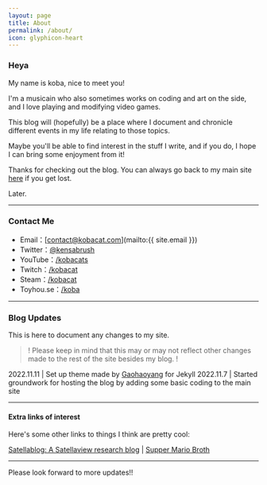 ```yaml
---
layout: page
title: About
permalink: /about/
icon: glyphicon-heart
---
```


### **Heya**

My name is koba, nice to meet you!

I'm a musicain who also sometimes works on coding and art on the side, and I love playing and modifying video games.

This blog will (hopefully) be a place where I document and chronicle different events in my life relating to those topics.

Maybe you'll be able to find interest in the stuff I write, and if you do, I hope I can bring some enjoyment from it!

Thanks for checking out the blog. You can always go back to my main site [here](https://kobacat.com/) if you get lost.

Later.   

---

### **Contact Me**

* Email：[contact@kobacat.com](mailto:{{ site.email }})
* Twitter：[@kensabrush](https://twitter.com/kensabrush)
* YouTube：[/kobacats](https://www.youtube.com/kobacats)
* Twitch：[/kobacat](https://www.twitch.tv/kobacat)
* Steam：[/kobacat](https://steamcommunity.com/id/kobacat)
* Toyhou.se：[/koba](https://toyhou.se/koba)

---

### **Blog Updates**

This is here to document any changes to my site.
> ! Please keep in mind that this may or may not reflect other changes made to the rest of the site besides my blog. !

2022.11.11 | Set up theme made by [Gaohaoyang](https://github.com/Gaohaoyang) for Jekyll
2022.11.7 | Started groundwork for hosting the blog by adding some basic coding to the main site

---

#### **Extra links of interest**

Here's some other links to things I think are pretty cool:

[Satellablog: A Satellaview research blog](https://superfamicom.org/blog/) \| [Supper Mario Broth](https://www.suppermariobroth.com/)

---

Please look forward to more updates!!